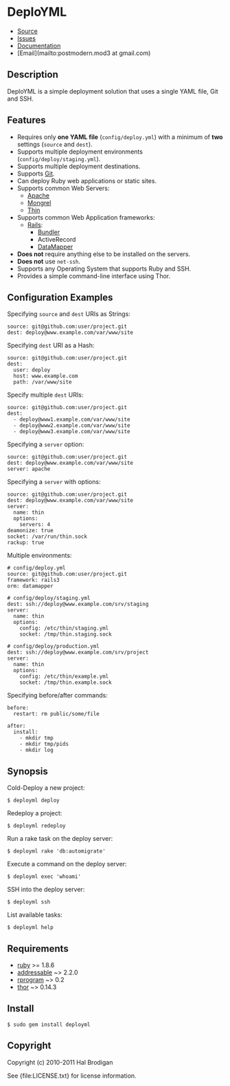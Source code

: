 # DeploYML

* [Source](http://github.com/postmodern/deployml)
* [Issues](http://github.com/postmodern/deployml/issues)
* [Documentation](http://rubydoc.info/gems/deployml/frames)
* [Email](mailto:postmodern.mod3 at gmail.com)

## Description

DeploYML is a simple deployment solution that uses a single YAML file,
Git and SSH.

## Features

* Requires only **one YAML file** (`config/deploy.yml`) with a minimum of
  **two** settings (`source` and `dest`).
* Supports multiple deployment environments (`config/deploy/staging.yml`).
* Supports multiple deployment destinations.
* Supports [Git](http://www.git-scm.com/).
* Can deploy Ruby web applications or static sites.
* Supports common Web Servers:
  * [Apache](http://www.apache.org/)
  * [Mongrel](https://github.com/fauna/mongrel)
  * [Thin](http://code.macournoyer.com/thin/)
* Supports common Web Application frameworks:
  * [Rails](http://rubyonrails.org/):
    * [Bundler](http://gembundler.com/)
    * ActiveRecord
    * [DataMapper](http://datamapper.org/)
* **Does not** require anything else to be installed on the servers.
* **Does not** use `net-ssh`.
* Supports any Operating System that supports Ruby and SSH.
* Provides a simple command-line interface using Thor.

## Configuration Examples

Specifying `source` and `dest` URIs as Strings:

    source: git@github.com:user/project.git
    dest: deploy@www.example.com/var/www/site

Specifying `dest` URI as a Hash:
      
    source: git@github.com:user/project.git
    dest:
      user: deploy
      host: www.example.com
      path: /var/www/site

Specify multiple `dest` URIs:

    source: git@github.com:user/project.git
    dest:
      - deploy@www1.example.com/var/www/site
      - deploy@www2.example.com/var/www/site
      - deploy@www3.example.com/var/www/site

Specifying a `server` option:

    source: git@github.com:user/project.git
    dest: deploy@www.example.com/var/www/site
    server: apache

Specifying a `server` with options:

    source: git@github.com:user/project.git
    dest: deploy@www.example.com/var/www/site
    server:
      name: thin
      options:
        servers: 4
    deamonize: true
    socket: /var/run/thin.sock
    rackup: true

Multiple environments:

    # config/deploy.yml
    source: git@github.com:user/project.git
    framework: rails3
    orm: datamapper

    # config/deploy/staging.yml
    dest: ssh://deploy@www.example.com/srv/staging
    server:
      name: thin
      options:
        config: /etc/thin/staging.yml
        socket: /tmp/thin.staging.sock

    # config/deploy/production.yml
    dest: ssh://deploy@www.example.com/srv/project
    server:
      name: thin
      options:
        config: /etc/thin/example.yml
        socket: /tmp/thin.example.sock

Specifying before/after commands:

    before:
      restart: rm public/some/file
    
    after:
      install:
        - mkdir tmp
        - mkdir tmp/pids
        - mkdir log

## Synopsis

Cold-Deploy a new project:

    $ deployml deploy

Redeploy a project:

    $ deployml redeploy

Run a rake task on the deploy server:

    $ deployml rake 'db:automigrate'

Execute a command on the deploy server:

    $ deployml exec 'whoami'

SSH into the deploy server:

    $ deployml ssh

List available tasks:

    $ deployml help

## Requirements

* [ruby](http://www.ruby-lang.org/) >= 1.8.6
* [addressable](http://addressable.rubyforge.org/) ~> 2.2.0
* [rprogram](http://github.com/postmodern/rprogram) ~> 0.2
* [thor](http://github.com/wycats/thor) ~> 0.14.3

## Install

    $ sudo gem install deployml

## Copyright

Copyright (c) 2010-2011 Hal Brodigan

See {file:LICENSE.txt} for license information.
